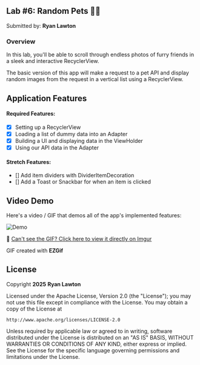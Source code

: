 ## Lab #6: Random Pets 🐶🐱

Submitted by: **Ryan Lawton**

### Overview

In this lab, you'll be able to scroll through endless photos of furry friends in a sleek and interactive RecyclerView.

The basic version of this app will make a request to a pet API and display random images from the request in a vertical list using a RecyclerView.

## Application Features

#### Required Features:

- [x] Setting up a RecyclerView
- [x] Loading a list of dummy data into an Adapter
- [x] Building a UI and displaying data in the ViewHolder
- [x] Using our API data in the Adapter

#### Stretch Features:

- [] Add item dividers with DividerItemDecoration
- [] Add a Toast or Snackbar for when an item is clicked

## Video Demo

Here's a video / GIF that demos all of the app's implemented features:

![Demo](https://i.imgur.com/NEkbUa1.gif)

🔗 [Can't see the GIF? Click here to view it directly on Imgur](https://i.imgur.com/NEkbUa1.gif)

GIF created with **EZGif**

<!-- Recommended tools:
- [Kap](https://getkap.co/) for macOS
- [ScreenToGif](https://www.screentogif.com/) for Windows
- [peek](https://github.com/phw/peek) for Linux. -->

## License

Copyright **2025** **Ryan Lawton**

Licensed under the Apache License, Version 2.0 (the "License");
you may not use this file except in compliance with the License.
You may obtain a copy of the License at

    http://www.apache.org/licenses/LICENSE-2.0

Unless required by applicable law or agreed to in writing, software
distributed under the License is distributed on an "AS IS" BASIS,
WITHOUT WARRANTIES OR CONDITIONS OF ANY KIND, either express or implied.
See the License for the specific language governing permissions and
limitations under the License.
